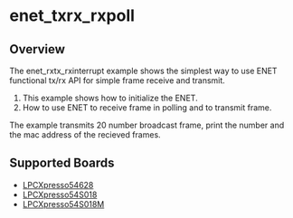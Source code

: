 # enet_txrx_rxpoll

## Overview

The enet_rxtx_rxinterrupt example shows the simplest way to use ENET functional tx/rx API for simple frame receive and transmit.

1. This example shows how to initialize the ENET.
2. How to use ENET to receive frame in polling and to transmit frame.

The example transmits 20 number broadcast frame, print the number and the mac address of 
the recieved frames.

## Supported Boards
- [LPCXpresso54628](../../../_boards/lpcxpresso54628/driver_examples/enet/txrx_rxpoll/example_board_readme.md)
- [LPCXpresso54S018](../../../_boards/lpcxpresso54s018/driver_examples/enet/txrx_rxpoll/example_board_readme.md)
- [LPCXpresso54S018M](../../../_boards/lpcxpresso54s018m/driver_examples/enet/txrx_rxpoll/example_board_readme.md)
